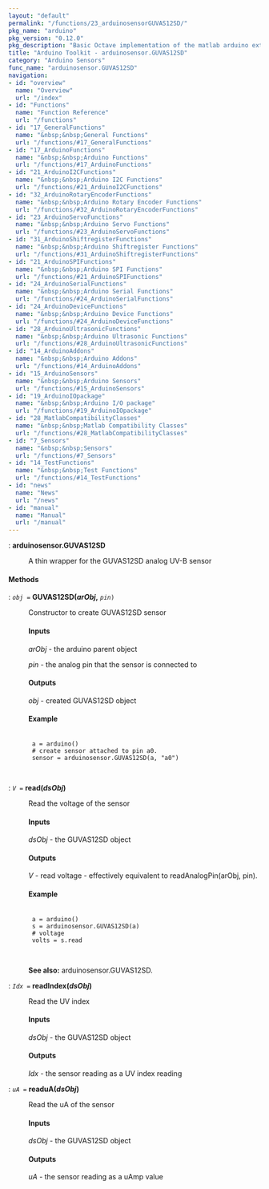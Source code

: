 ```yaml
---
layout: "default"
permalink: "/functions/23_arduinosensorGUVAS12SD/"
pkg_name: "arduino"
pkg_version: "0.12.0"
pkg_description: "Basic Octave implementation of the matlab arduino extension,  allowing communication to a programmed arduino board to control its  hardware."
title: "Arduino Toolkit - arduinosensor.GUVAS12SD"
category: "Arduino Sensors"
func_name: "arduinosensor.GUVAS12SD"
navigation:
- id: "overview"
  name: "Overview"
  url: "/index"
- id: "Functions"
  name: "Function Reference"
  url: "/functions"
- id: "17_GeneralFunctions"
  name: "&nbsp;&nbsp;General Functions"
  url: "/functions/#17_GeneralFunctions"
- id: "17_ArduinoFunctions"
  name: "&nbsp;&nbsp;Arduino Functions"
  url: "/functions/#17_ArduinoFunctions"
- id: "21_ArduinoI2CFunctions"
  name: "&nbsp;&nbsp;Arduino I2C Functions"
  url: "/functions/#21_ArduinoI2CFunctions"
- id: "32_ArduinoRotaryEncoderFunctions"
  name: "&nbsp;&nbsp;Arduino Rotary Encoder Functions"
  url: "/functions/#32_ArduinoRotaryEncoderFunctions"
- id: "23_ArduinoServoFunctions"
  name: "&nbsp;&nbsp;Arduino Servo Functions"
  url: "/functions/#23_ArduinoServoFunctions"
- id: "31_ArduinoShiftregisterFunctions"
  name: "&nbsp;&nbsp;Arduino Shiftregister Functions"
  url: "/functions/#31_ArduinoShiftregisterFunctions"
- id: "21_ArduinoSPIFunctions"
  name: "&nbsp;&nbsp;Arduino SPI Functions"
  url: "/functions/#21_ArduinoSPIFunctions"
- id: "24_ArduinoSerialFunctions"
  name: "&nbsp;&nbsp;Arduino Serial Functions"
  url: "/functions/#24_ArduinoSerialFunctions"
- id: "24_ArduinoDeviceFunctions"
  name: "&nbsp;&nbsp;Arduino Device Functions"
  url: "/functions/#24_ArduinoDeviceFunctions"
- id: "28_ArduinoUltrasonicFunctions"
  name: "&nbsp;&nbsp;Arduino Ultrasonic Functions"
  url: "/functions/#28_ArduinoUltrasonicFunctions"
- id: "14_ArduinoAddons"
  name: "&nbsp;&nbsp;Arduino Addons"
  url: "/functions/#14_ArduinoAddons"
- id: "15_ArduinoSensors"
  name: "&nbsp;&nbsp;Arduino Sensors"
  url: "/functions/#15_ArduinoSensors"
- id: "19_ArduinoIOpackage"
  name: "&nbsp;&nbsp;Arduino I/O package"
  url: "/functions/#19_ArduinoIOpackage"
- id: "28_MatlabCompatibilityClasses"
  name: "&nbsp;&nbsp;Matlab Compatibility Classes"
  url: "/functions/#28_MatlabCompatibilityClasses"
- id: "7_Sensors"
  name: "&nbsp;&nbsp;Sensors"
  url: "/functions/#7_Sensors"
- id: "14_TestFunctions"
  name: "&nbsp;&nbsp;Test Functions"
  url: "/functions/#14_TestFunctions"
- id: "news"
  name: "News"
  url: "/news"
- id: "manual"
  name: "Manual"
  url: "/manual"
---
```

<dl class="first-deftypefn">
<dt class="deftypefn" id="index-arduinosensor_002eGUVAS12SD"><span class="category-def">: </span><span><strong class="def-name">arduinosensor.GUVAS12SD</strong><a class="copiable-link" href='#index-arduinosensor_002eGUVAS12SD'></a></span></dt>
<dd><p>A thin wrapper for the GUVAS12SD analog UV-B sensor
 </p></dd></dl>

<h4 class="subheading" id="Methods">Methods</h4>
<dl class="first-deftypefn">
<dt class="deftypefn" id="index-GUVAS12SD_0028arObj_002c"><span class="category-def">: </span><span><code class="def-type"><var class="var">obj</var> =</code> <strong class="def-name">GUVAS12SD(<var class="var">arObj</var>,</strong> <code class="def-code-arguments"><var class="var">pin</var>)</code><a class="copiable-link" href='#index-GUVAS12SD_0028arObj_002c'></a></span></dt>
<dd><p>Constructor to create GUVAS12SD sensor
 </p><h4 class="subsubheading" id="Inputs">Inputs</h4>
<p><var class="var">arObj</var> - the arduino parent object
</p>
<p><var class="var">pin</var> - the analog pin that the sensor is connected to
</p>
<h4 class="subsubheading" id="Outputs">Outputs</h4>
<p><var class="var">obj</var> - created GUVAS12SD object
</p>
<h4 class="subsubheading" id="Example">Example</h4>
<div class="example">
<pre class="example-preformatted"> <code class="code">
 a = arduino()
 # create sensor attached to pin a0.
 sensor = arduinosensor.GUVAS12SD(a, &quot;a0&quot;)
 </code>
 </pre></div>
</dd></dl>

<dl class="first-deftypefn">
<dt class="deftypefn" id="index-read_0028dsObj_0029"><span class="category-def">: </span><span><code class="def-type"><var class="var">V</var> =</code> <strong class="def-name">read(<var class="var">dsObj</var>)</strong><a class="copiable-link" href='#index-read_0028dsObj_0029'></a></span></dt>
<dd><p>Read the voltage of the sensor
</p>
<h4 class="subsubheading" id="Inputs-1">Inputs</h4>
<p><var class="var">dsObj</var> - the GUVAS12SD object
</p>
<h4 class="subsubheading" id="Outputs-1">Outputs</h4>
<p><var class="var">V</var> - read voltage - effectively equivalent to 
 readAnalogPin(arObj, pin).
</p>
<h4 class="subsubheading" id="Example-1">Example</h4>
<div class="example">
<pre class="example-preformatted"> <code class="code">
 a = arduino()
 s = arduinosensor.GUVAS12SD(a)
 # voltage
 volts = s.read
 </code>
 </pre></div>

<p><strong class="strong">See also:</strong> arduinosensor.GUVAS12SD.
 </p></dd></dl>

<dl class="first-deftypefn">
<dt class="deftypefn" id="index-readIndex_0028dsObj_0029"><span class="category-def">: </span><span><code class="def-type"><var class="var">Idx</var> =</code> <strong class="def-name">readIndex(<var class="var">dsObj</var>)</strong><a class="copiable-link" href='#index-readIndex_0028dsObj_0029'></a></span></dt>
<dd><p>Read the UV index
</p>
<h4 class="subsubheading" id="Inputs-2">Inputs</h4>
<p><var class="var">dsObj</var> - the GUVAS12SD object
</p>
<h4 class="subsubheading" id="Outputs-2">Outputs</h4>
<p><var class="var">Idx</var> - the sensor reading as a UV index reading
 </p></dd></dl>

<dl class="first-deftypefn">
<dt class="deftypefn" id="index-readuA_0028dsObj_0029"><span class="category-def">: </span><span><code class="def-type"><var class="var">uA</var> =</code> <strong class="def-name">readuA(<var class="var">dsObj</var>)</strong><a class="copiable-link" href='#index-readuA_0028dsObj_0029'></a></span></dt>
<dd><p>Read the uA of the sensor
</p>
<h4 class="subsubheading" id="Inputs-3">Inputs</h4>
<p><var class="var">dsObj</var> - the GUVAS12SD object
</p>
<h4 class="subsubheading" id="Outputs-3">Outputs</h4>
<p><var class="var">uA</var> - the sensor reading as a uAmp value
 </p></dd></dl>